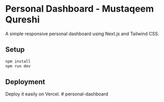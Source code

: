 # Personal Dashboard - Mustaqeem Qureshi

A simple responsive personal dashboard using Next.js and Tailwind CSS.

## Setup

```bash
npm install
npm run dev
```

## Deployment

Deploy it easily on Vercel.
#   p e r s o n a l - d a s h b o a r d  
 